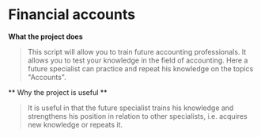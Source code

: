 # Financial accounts

**What the project does**

>This script will allow you to train future accounting professionals.
It allows you to test your knowledge in the field of accounting. Here a future specialist can practice and repeat his knowledge on the topics "Accounts".

** Why the project is useful **

>It is useful in that the future specialist trains his knowledge and strengthens his position in relation to other specialists, i.e. acquires new knowledge or repeats it.



